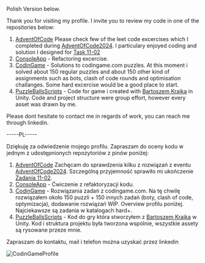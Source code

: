Polish Version below.

Thank you for visiting my profile. I invite you to review my code in one of the repositories below:
1) [AdventOfCode](https://github.com/TheHawat/MentatsPlayground/tree/main/AdventOfCode) Please check few of the leet code excercises which I completed during [AdventOfCode2024](https://adventofcode.com/). I particulary enjoyed coding and solution I designed for [Task 11-02](https://github.com/TheHawat/MentatsPlayground/blob/main/AdventOfCode/Advent11/Advent11_02.cs) 
2) [ConsoleApp](https://github.com/TheHawat/Dataedo-ConsoleApp) - Refactoring excercise.
3) [CodinGame](https://github.com/TheHawat/CodinGame) - Solutions to codingame.com puzzles. At this moment i solved about 150 regular puzzles and about 150 other kind of assignments such as bots, clash of code rounds and optimisation challanges. Some hard excercise would be a good place to start.
4) [PuzzleBallsScripts](https://github.com/TheHawat/PuzzleBallsScripts) - Code for game i created with [Bartoszem Krajką](https://github.com/fernandokokocha) in Unity. Code and project structure were group effort, however every asset was drawn by me.

Please dont hesitate to contact me in regards of work, you can reach me through linkedin.

-----PL-----

Dziękuję za odwiedzenie mojego profilu. Zapraszam do oceny kodu w jednym z udostępnionych repozytoriów z pinów poniżej:

1) [AdventOfCode](https://github.com/TheHawat/MentatsPlayground/tree/main/AdventOfCode) Zachęcam do sprawdzenia kilku z rozwiązań z eventu [AdventOfCode2024](https://adventofcode.com/). Szczególną przyjemność sprawiło mi ukończenie [Zadania 11-02](https://github.com/TheHawat/MentatsPlayground/blob/main/AdventOfCode/Advent11/Advent11_02.cs).
2) [ConsoleApp](https://github.com/TheHawat/Dataedo-ConsoleApp) - Ćwiczenie z refaktoryzacji kodu.
3) [CodinGame](https://github.com/TheHawat/CodinGame) - Rozwiązania zadań z codingame.com. Na tę chwilę rozwiązałem około 150 puzzli + 150 innych zadań (boty, clash of code, optymizacja), dodawanie rozwiązań WIP. Overview profilu poniżej. Najciekawsze są zadania w katalogach hard+.
4) [PuzzleBallsScripts](https://github.com/TheHawat/PuzzleBallsScripts) - Kod do gry która stworzyłem z [Bartoszem Krajką](https://github.com/fernandokokocha) w Unity. Kod i struktura projektu była tworzona wspólnie, wszystkie assety są rysowane przeze mnie.

Zapraszam do kontaktu, mail i telefon można uzyskać przez linkedin

![CodinGameProfile](https://user-images.githubusercontent.com/54803292/219900339-15b6d86d-db26-4a2f-8a9d-b3372d55b03a.png)

